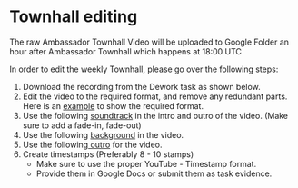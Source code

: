 # Townhall editing

The raw Ambassador Townhall Video will be uploaded to Google Folder an hour after Ambassador Townhall which happens at 18:00 UTC

In order to edit the weekly Townhall, please go over the following steps:

1. Download the recording from the Dework task as shown below.
2. Edit the video to the required format, and remove any redundant parts. Here is an [example](https://www.youtube.com/watch?v=dN0VyNmtxsk) to show the required format.
3. Use the following [soundtrack](https://drive.google.com/file/d/1h6I01BY\_pmJ-X-op5wwuX7uATScpReYp/view?usp=sharing) in the intro and outro of the video. (Make sure to add a fade-in, fade-out)
4. Use the following [background](https://drive.google.com/file/d/1dhaFcG82DhE0\_7z5oZl6HmXdw\_tR4lMK/view?usp=sharing) in the video.
5. Use the following[ outro](https://drive.google.com/file/d/1nJ\_8CsccT-BUcPuLu\_hj92iw30gEjXQp/view?usp=sharing) for the video.
6. Create timestamps (Preferably 8 - 10 stamps)
   * Make sure to use the proper YouTube - Timestamp format.
   * Provide them in Google Docs or submit them as task evidence.

